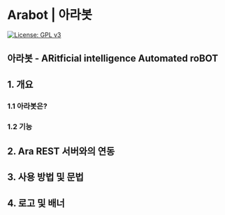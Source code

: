 # Arabot | 아라봇

[![License: GPL v3](https://img.shields.io/badge/License-GPL%20v3-blue.svg)](https://www.gnu.org/licenses/gpl-3.0)

## 아라봇 - ARitficial intelligence Automated roBOT

## 1. 개요
### 1.1 아라봇은?

### 1.2 기능


## 2. Ara REST 서버와의 연동


## 3. 사용 방법 및 문법


## 4. 로고 및 배너
